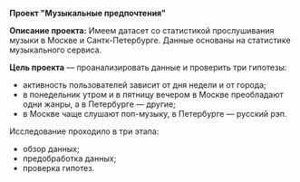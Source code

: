 **Проект "Музыкальные предпочтения"**

**Описание проекта:**
Имеем датасет со статистикой прослушивания музыки в Москве и Сантк-Петербурге. Данные основаны на статистике музыкального сервиса.

**Цель проекта** —  проанализировать данные и проверить три гипотезы:
- активность пользователей зависит от дня недели и от города;
- в понедельник утром и в пятницу вечером в Москве преобладают одни жанры, а в Петербурге — другие;
- в Москве чаще слушают поп-музыку, в Петербурге — русский рэп.

Исследование проходило в три этапа:
- обзор данных;
- предобработка данных;
- проверка гипотез.
